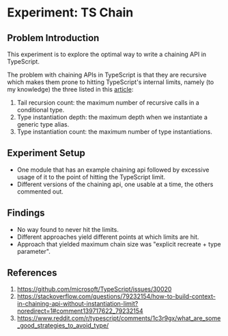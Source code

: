 # Experiment: TS Chain

## Problem Introduction

This experiment is to explore the optimal way to write a chaining API in TypeScript.

The problem with chaining APIs in TypeScript is that they are recursive which makes them prone to hitting TypeScript's internal limits, namely (to my knowledge) the three listed in this [article](https://medium.com/@hchan_nvim/into-the-chamber-of-secrets-break-through-the-limits-of-typescript-3532c6dd080):

1. Tail recursion count: the maximum number of recursive calls in a conditional type.
2. Type instantiation depth: the maximum depth when we instantiate a generic type alias.
3. Type instantiation count: the maximum number of type instantiations.

## Experiment Setup

- One module that has an example chaining api followed by excessive usage of it to the point of hitting the TypeScript limit.
- Different versions of the chaining api, one usable at a time, the others commented out.

## Findings

- No way found to never hit the limits.
- Different approaches yield different points at which limits are hit.
- Approach that yielded maximum chain size was "explicit recreate + type parameter".

## References

1. https://github.com/microsoft/TypeScript/issues/30020
2. https://stackoverflow.com/questions/79232154/how-to-build-context-in-chaining-api-without-instantiation-limit?noredirect=1#comment139717622_79232154
3. https://www.reddit.com/r/typescript/comments/1c3r9gx/what_are_some_good_strategies_to_avoid_type/
